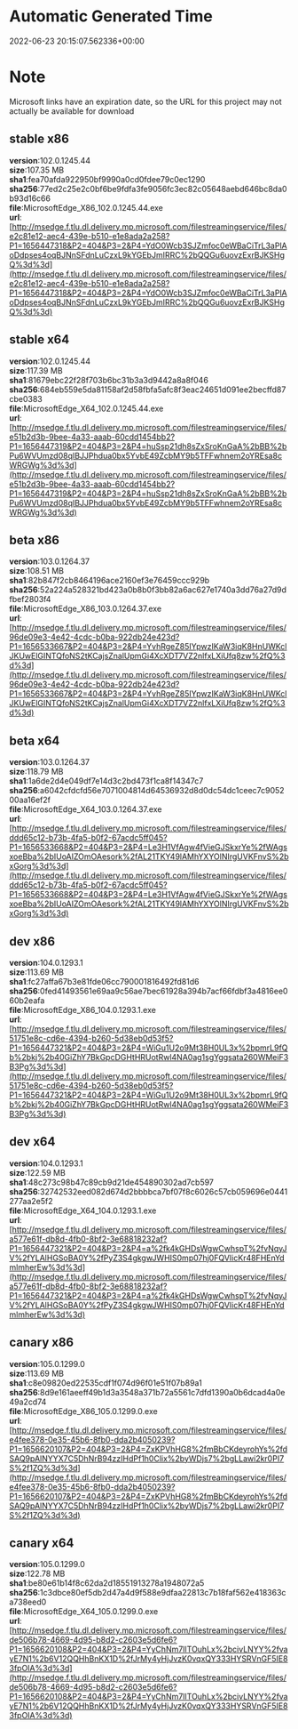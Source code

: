 # Automatic Generated Time
2022-06-23 20:15:07.562336+00:00

# Note
Microsoft links have an expiration date, so the URL for this project may not actually be available for download

## stable x86
**version**:102.0.1245.44  
**size**:107.35 MB  
**sha1**:fea70afda922950bf9990a0cd0fdee79c0ec1290  
**sha256**:77ed2c25e2c0bf6be9fdfa3fe9056fc3ec82c05648aebd646bc8da0b93d16c66  
**file**:MicrosoftEdge_X86_102.0.1245.44.exe  
**url**:[http://msedge.f.tlu.dl.delivery.mp.microsoft.com/filestreamingservice/files/e2c81e12-aec4-439e-b510-e1e8ada2a258?P1=1656447318&P2=404&P3=2&P4=YdO0Wcb3SJZmfoc0eWBaCiTrL3aPlAoDdpses4oqBJNnSFdnLuCzxL9kYGEbJmIRRC%2bQQGu6uovzExrBJKSHgQ%3d%3d](http://msedge.f.tlu.dl.delivery.mp.microsoft.com/filestreamingservice/files/e2c81e12-aec4-439e-b510-e1e8ada2a258?P1=1656447318&P2=404&P3=2&P4=YdO0Wcb3SJZmfoc0eWBaCiTrL3aPlAoDdpses4oqBJNnSFdnLuCzxL9kYGEbJmIRRC%2bQQGu6uovzExrBJKSHgQ%3d%3d)  

## stable x64
**version**:102.0.1245.44  
**size**:117.39 MB  
**sha1**:81679ebc22f28f703b6bc31b3a3d9442a8a8f046  
**sha256**:684eb559e5da81158af2d58fbfa5afc8f3eac24651d091ee2becffd87cbe0383  
**file**:MicrosoftEdge_X64_102.0.1245.44.exe  
**url**:[http://msedge.f.tlu.dl.delivery.mp.microsoft.com/filestreamingservice/files/e51b2d3b-9bee-4a33-aaab-60cdd1454bb2?P1=1656447319&P2=404&P3=2&P4=huSsp21dh8sZxSroKnGaA%2bBB%2bPu6WVUmzd08qIBJJPhdua0bx5YvbE49ZcbMY9b5TFFwhnem2oYREsa8cWRGWg%3d%3d](http://msedge.f.tlu.dl.delivery.mp.microsoft.com/filestreamingservice/files/e51b2d3b-9bee-4a33-aaab-60cdd1454bb2?P1=1656447319&P2=404&P3=2&P4=huSsp21dh8sZxSroKnGaA%2bBB%2bPu6WVUmzd08qIBJJPhdua0bx5YvbE49ZcbMY9b5TFFwhnem2oYREsa8cWRGWg%3d%3d)  

## beta x86
**version**:103.0.1264.37  
**size**:108.51 MB  
**sha1**:82b847f2cb8464196ace2160ef3e76459ccc929b  
**sha256**:52a224a528321bd423a0b8b0f3bb82a6ac627e1740a3dd76a27d9dfbef2803f4  
**file**:MicrosoftEdge_X86_103.0.1264.37.exe  
**url**:[http://msedge.f.tlu.dl.delivery.mp.microsoft.com/filestreamingservice/files/96de09e3-4e42-4cdc-b0ba-922db24e423d?P1=1656533667&P2=404&P3=2&P4=YvhRgeZ85IYpwzIKaW3iqK8HnUWKclJKUwElGINTQfoNS2tKCajsZnalUpmGi4XcXDT7VZ2nlfxLXiUfq8zw%2fQ%3d%3d](http://msedge.f.tlu.dl.delivery.mp.microsoft.com/filestreamingservice/files/96de09e3-4e42-4cdc-b0ba-922db24e423d?P1=1656533667&P2=404&P3=2&P4=YvhRgeZ85IYpwzIKaW3iqK8HnUWKclJKUwElGINTQfoNS2tKCajsZnalUpmGi4XcXDT7VZ2nlfxLXiUfq8zw%2fQ%3d%3d)  

## beta x64
**version**:103.0.1264.37  
**size**:118.79 MB  
**sha1**:1a6de2d4e049df7e14d3c2bd473f1ca8f14347c7  
**sha256**:a6042cfdcfd56e7071004814d64536932d8d0dc54dc1ceec7c905200aa16ef2f  
**file**:MicrosoftEdge_X64_103.0.1264.37.exe  
**url**:[http://msedge.f.tlu.dl.delivery.mp.microsoft.com/filestreamingservice/files/ddd65c12-b73b-4fa5-b0f2-67acdc5ff045?P1=1656533668&P2=404&P3=2&P4=Le3H1VfAgw4fVieGJSkxrYe%2fWAgsxoeBba%2bIUoAIZOmOAesork%2fAL21TKY49lAMhYXYOlNIrgUVKFnvS%2bxGorg%3d%3d](http://msedge.f.tlu.dl.delivery.mp.microsoft.com/filestreamingservice/files/ddd65c12-b73b-4fa5-b0f2-67acdc5ff045?P1=1656533668&P2=404&P3=2&P4=Le3H1VfAgw4fVieGJSkxrYe%2fWAgsxoeBba%2bIUoAIZOmOAesork%2fAL21TKY49lAMhYXYOlNIrgUVKFnvS%2bxGorg%3d%3d)  

## dev x86
**version**:104.0.1293.1  
**size**:113.69 MB  
**sha1**:fc27affa67b3e81fde06cc790001816492fd81d6  
**sha256**:0fed41493561e69aa9c56ae7bec61928a394b7acf66fdbf3a4816ee060b2eafa  
**file**:MicrosoftEdge_X86_104.0.1293.1.exe  
**url**:[http://msedge.f.tlu.dl.delivery.mp.microsoft.com/filestreamingservice/files/51751e8c-cd6e-4394-b260-5d38eb0d53f5?P1=1656447321&P2=404&P3=2&P4=WiGu1U2o9Mt38H0UL3x%2bpmrL9fQb%2bkj%2b40GiZhY7BkGpcDGHtHRUotRwl4NA0ag1sgYggsata260WMeiF3B3Pg%3d%3d](http://msedge.f.tlu.dl.delivery.mp.microsoft.com/filestreamingservice/files/51751e8c-cd6e-4394-b260-5d38eb0d53f5?P1=1656447321&P2=404&P3=2&P4=WiGu1U2o9Mt38H0UL3x%2bpmrL9fQb%2bkj%2b40GiZhY7BkGpcDGHtHRUotRwl4NA0ag1sgYggsata260WMeiF3B3Pg%3d%3d)  

## dev x64
**version**:104.0.1293.1  
**size**:122.59 MB  
**sha1**:48c273c98b47c89cb9d21de454890302ad7cb597  
**sha256**:32742532eed082d674d2bbbbca7bf07f8c6026c57cb059696e0441277aa2e5f2  
**file**:MicrosoftEdge_X64_104.0.1293.1.exe  
**url**:[http://msedge.f.tlu.dl.delivery.mp.microsoft.com/filestreamingservice/files/a577e61f-db8d-4fb0-8bf2-3e68818232af?P1=1656447321&P2=404&P3=2&P4=a%2fk4kGHDsWgwCwhspT%2fvNqyJV%2fYLAlHGSoBA0Y%2fPyZ3S4gkgwJWHIS0mp07hj0FQVIicKr48FHEnYdmlmherEw%3d%3d](http://msedge.f.tlu.dl.delivery.mp.microsoft.com/filestreamingservice/files/a577e61f-db8d-4fb0-8bf2-3e68818232af?P1=1656447321&P2=404&P3=2&P4=a%2fk4kGHDsWgwCwhspT%2fvNqyJV%2fYLAlHGSoBA0Y%2fPyZ3S4gkgwJWHIS0mp07hj0FQVIicKr48FHEnYdmlmherEw%3d%3d)  

## canary x86
**version**:105.0.1299.0  
**size**:113.69 MB  
**sha1**:c8e09820ed22535cdf1f074d96f01e51f07b89a1  
**sha256**:8d9e161aeeff49b1d3a3548a371b72a5561c7dfd1390a0b6dcad4a0e49a2cd74  
**file**:MicrosoftEdge_X86_105.0.1299.0.exe  
**url**:[http://msedge.f.tlu.dl.delivery.mp.microsoft.com/filestreamingservice/files/e4fee378-0e35-45b6-8fb0-dda2b4050239?P1=1656620107&P2=404&P3=2&P4=ZxKPVhHG8%2fmBbCKdeyrohYs%2fdSAQ9pAlNYYX7C5DhNrB94zzIHdPf1h0Clix%2byWDjs7%2bgLLawi2kr0PI7S%2f1ZQ%3d%3d](http://msedge.f.tlu.dl.delivery.mp.microsoft.com/filestreamingservice/files/e4fee378-0e35-45b6-8fb0-dda2b4050239?P1=1656620107&P2=404&P3=2&P4=ZxKPVhHG8%2fmBbCKdeyrohYs%2fdSAQ9pAlNYYX7C5DhNrB94zzIHdPf1h0Clix%2byWDjs7%2bgLLawi2kr0PI7S%2f1ZQ%3d%3d)  

## canary x64
**version**:105.0.1299.0  
**size**:122.78 MB  
**sha1**:be80e61b14f8c62da2d18551913278a1948072a5  
**sha256**:1c3dbce80ef5db2d47a4d9f588e9dfaa22813c7b18faf562e418363ca738eed0  
**file**:MicrosoftEdge_X64_105.0.1299.0.exe  
**url**:[http://msedge.f.tlu.dl.delivery.mp.microsoft.com/filestreamingservice/files/de506b78-4669-4d95-b8d2-c2603e5d6fe6?P1=1656620108&P2=404&P3=2&P4=YyChNm7IlTOuhLx%2bcivLNYY%2fvayE7N1%2b6V12QQHhBnKX1D%2fJrMy4yHjJvzK0vqxQY333HYSRVnGF5IE83fpOIA%3d%3d](http://msedge.f.tlu.dl.delivery.mp.microsoft.com/filestreamingservice/files/de506b78-4669-4d95-b8d2-c2603e5d6fe6?P1=1656620108&P2=404&P3=2&P4=YyChNm7IlTOuhLx%2bcivLNYY%2fvayE7N1%2b6V12QQHhBnKX1D%2fJrMy4yHjJvzK0vqxQY333HYSRVnGF5IE83fpOIA%3d%3d)  

